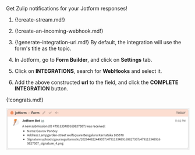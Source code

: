Get Zulip notifications for your Jotform responses!

1. {!create-stream.md!}

1. {!create-an-incoming-webhook.md!}

1. {!generate-integration-url.md!}
   By default, the integration will use the form's title as the topic.

1. In Jotform, go to **Form Builder**, and click on **Settings** tab.

1. Click on **INTEGRATIONS**, search for **WebHooks** and select it.

1. Add the above constructed **url** to the field, and click the
   **COMPLETE INTEGRATION** button.

{!congrats.md!}

![](/static/images/integrations/jotform/001.png)
